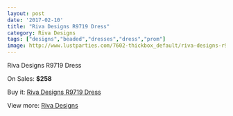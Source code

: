 ```yaml
---
layout: post
date: '2017-02-10'
title: "Riva Designs R9719 Dress"
category: Riva Designs
tags: ["designs","beaded","dresses","dress","prom"]
image: http://www.lustparties.com/7602-thickbox_default/riva-designs-r9719-dress.jpg
---
```

Riva Designs R9719 Dress

On Sales: **$258**
<a href="https://www.lustparties.com/en/riva-designs/2529-riva-designs-r9719-dress.html"><amp-img layout="responsive" width="600" height="600" src="//www.lustparties.com/7602-thickbox_default/riva-designs-r9719-dress.jpg" alt="Riva Designs R9719 Dress 0" /></a>
<a href="https://www.lustparties.com/en/riva-designs/2529-riva-designs-r9719-dress.html"><amp-img layout="responsive" width="600" height="600" src="//www.lustparties.com/7603-thickbox_default/riva-designs-r9719-dress.jpg" alt="Riva Designs R9719 Dress 1" /></a>
<a href="https://www.lustparties.com/en/riva-designs/2529-riva-designs-r9719-dress.html"><amp-img layout="responsive" width="600" height="600" src="//www.lustparties.com/7604-thickbox_default/riva-designs-r9719-dress.jpg" alt="Riva Designs R9719 Dress 2" /></a>

Buy it: [Riva Designs R9719 Dress](https://www.lustparties.com/en/riva-designs/2529-riva-designs-r9719-dress.html "Riva Designs R9719 Dress")

View more: [Riva Designs](https://www.lustparties.com/en/6-riva-designs "Riva Designs")